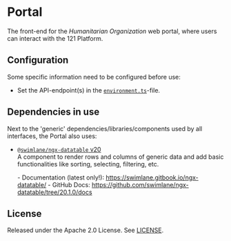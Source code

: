 # Portal

The front-end for the _Humanitarian Organization_ web portal, where users can interact with the 121 Platform.

## Configuration

Some specific information need to be configured before use:

- Set the API-endpoint(s) in the [`environment.ts`](./src/environments/environment.ts)-file.

## Dependencies in use

Next to the 'generic' dependencies/libraries/components used by all interfaces, the Portal also uses:

- [`@swimlane/ngx-datatable` v20](https://www.npmjs.com/package/@swimlane/ngx-datatable/v/20.1.0)  
  A component to render rows and columns of generic data and add basic functionalities like sorting, selecting, filtering, etc.

  \- Documentation (latest only!): <https://swimlane.gitbook.io/ngx-datatable/>
  \- GitHub Docs: <https://github.com/swimlane/ngx-datatable/tree/20.1.0/docs>

## License

Released under the Apache 2.0 License. See [LICENSE](LICENSE).
